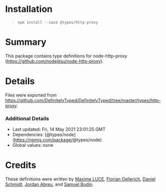 Installation
============

> `npm install --save @types/http-proxy`

Summary
=======

This package contains type definitions for node-http-proxy (https://github.com/nodejitsu/node-http-proxy).

Details
=======

Files were exported from https://github.com/DefinitelyTyped/DefinitelyTyped/tree/master/types/http-proxy.

### Additional Details

-   Last updated: Fri, 14 May 2021 23:01:25 GMT
-   Dependencies: <span class="citation" data-cites="types/node">\[@types/node\]</span>(https://npmjs.com/package/<span class="citation" data-cites="types/node">@types/node</span>)
-   Global values: none

Credits
=======

These definitions were written by [Maxime LUCE](https://github.com/SomaticIT), [Florian Oellerich](https://github.com/Raigen), [Daniel Schmidt](https://github.com/DanielMSchmidt), [Jordan Abreu](https://github.com/jabreu610), and [Samuel Bodin](https://github.com/bodinsamuel).
